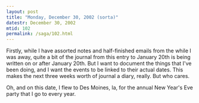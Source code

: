 ```yaml
---
layout: post
title: "Monday, December 30, 2002 (sorta)"
datestr: December 30, 2002
mtid: 102
permalink: /saga/102.html
---
```


Firstly, while I have assorted notes and half-finished emails from the while
I was away, quite a bit of the journal from this entry to January 20th is being
written on or after January 20th. But I want to document the things that I've
been doing, and I want the events to be linked to their actual dates. This makes
the next three weeks worth of journal a diary, really. But who cares.

Oh, and on this date, I flew to Des Moines, Ia, for the annual New Year's Eve
party that I go to every year.

